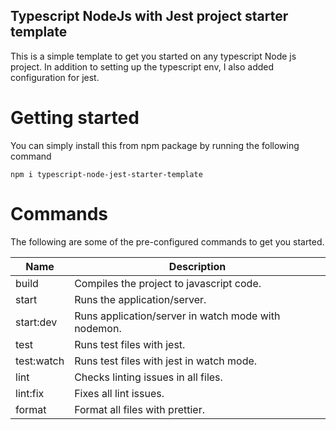 ## Typescript NodeJs with Jest project starter template

This is a simple template to get you started on any typescript Node js project. In addition to setting up the typescript env, I also added configuration for jest. 

# Getting started
You can simply install this from npm package by running the following command
```
npm i typescript-node-jest-starter-template
```

# Commands
The following are some of the pre-configured commands to get you started.

| Name       | Description                                         |
| ---------- | --------------------------------------------------- |
| build      | Compiles the project to javascript code.            |
| start      | Runs the application/server.                        |
| start:dev  | Runs application/server in watch mode with nodemon. |
| test       | Runs test files with jest.                          |
| test:watch | Runs test files with jest in watch mode.            |
| lint       | Checks linting issues in all files.                 |
| lint:fix   | Fixes all lint issues.                              |
| format     | Format all files with prettier.                     |
